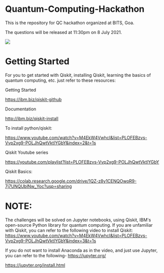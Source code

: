 # Quantum-Computing-Hackathon
This is the repository for QC hackathon organized at BITS, Goa.

The questions will be released at 11:30pm on 8 July 2021.
</p align="center">
  <img src = "https://user-images.githubusercontent.com/54679619/124895881-93d59c00-dffa-11eb-8fc2-93a64ccff37a.png"/>
</p>

# Getting Started
For you to get started with Qiskit, installing Qiskit, learning the basics of quantum computing, etc. just refer to these resources:

Getting Started

https://ibm.biz/qiskit-github

Documentation

http://ibm.biz/qiskit-install

To install python/qiskit:

https://www.youtube.com/watch?v=M4EkW4VwhcI&list=PLOFEBzvs-Vvp2xg9-POLJhQwtVktlYGbY&index=2&t=1s

Qiskit Youtube series

https://youtube.com/playlist?list=PLOFEBzvs-Vvp2xg9-POLJhQwtVktlYGbY

Qiskit Basics:

https://colab.research.google.com/drive/1QZ-z8y1CENQOwoR9-7j7UNQUblNw_Yoc?usp=sharing


# NOTE: 
The challenges will be solved on Jupyter notebooks, using Qiskit, IBM's open-source Python library for quantum computing.
If you are unfamiliar with Qiskit, you can refer to the following video to install Qiskit: 
https://www.youtube.com/watch?v=M4EkW4VwhcI&list=PLOFEBzvs-Vvp2xg9-POLJhQwtVktlYGbY&index=3&t=1s

If you do not want to install Anaconda as in the video, and just use Jupyter, you can refer to the following-
https://jupyter.org/

https://jupyter.org/install.html

